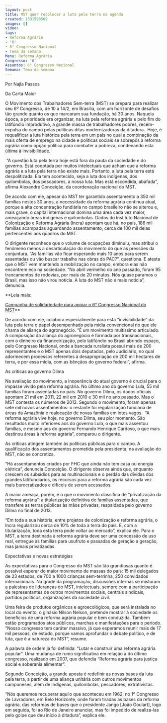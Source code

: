 ```yaml
---
layout: post
title: MST quer recolocar a luta pela terra na agenda
created: 1391598509
images: []
video: 
tags:
- Reforma Agrária
- '6'
- 6° Congresso Nacional
- Tema da semana
Menu: Reforma Agrária
Congresso: '6'
Assuntos: 6° Congresso Nacional
Semana: Tema da semana
---
```



Por Najla Passos

Da Carta Maior

O Movimento dos Trabalhadores Sem-terra (MST) se prepara para realizar seu 6º Congresso, de 10 a 14/2, em Brasília, com um horizonte de desafios tão grande quanto os que marcaram sua fundação, há 30 anos. Naquela época, a prioridade era organizar, na luta pela reforma agrária e pelo fim do latifúndio improdutivo, a grande massa de trabalhadores pobres, recém-expulsa do campo pelas políticas ditas modernizadoras da ditadura.  Hoje, é requalificar a luta histórica pela terra em um país no qual a combinação da mais oferta de emprego na cidade e políticas sociais se sobrepôs à reforma agrária como opção política para combater a pobreza, condenando esta última à invisibilidade.


 “A questão luta pela terra hoje está fora da pauta da sociedade e do governo. Está cooptada por muitos intelectuais que acham que a reforma agrária e a luta pela terra não existe mais. Portanto, a luta pela terra está despolitizada. Ela tem acontecido, seja a luta dos indígenas, dos quilombolas, dos pescadores, a nossa luta. Mas está escondida, abafada”, afirma Alexandre Conceição, da coordenação nacional do MST.


De acordo com ele, apesar do MST ter garantido assentamento a 350 mil famílias nestes 30 anos, a necessidade da reforma agrária continua atual, porque a alta concentração fundiária no campo brasileiro não se alterou e, mais grave, o capital internacional domina uma área cada vez maior, ameaçando áreas indígenas e quilombolas. Dados do Instituto Nacional de Colonização e Reforma Agrária (Incra) apontam que há, no país, 186 mil famílias acampadas aguardando assentamento, cerca de 100 mil delas pertencentes aos quadros do MST.


O dirigente reconhece que o volume de ocupações diminuiu, mas atribui o fenômeno menos a desarticulação do movimento do que as pressões da conjuntura. “As famílias vão ficar esperando mais 10 anos para serem assentadas ou vão buscar trabalho nas obras do PAC?”, questiona. E atesta que o MST vem mantendo a mobilização no campo, embora elas não encontrem eco na sociedade. “No abril vermelho do ano passado, foram 95 trancamentos de rodovias, por mais de 20 minutos. Nós quase paramos o Brasil, mas isso não virou notícia. A luta do MST não é mais notícia”, denuncia.


**Leia mais:

[Campanha de solidariedade para apoiar o 6° Congresso Nacional do MST](http://www.mst.org.br/node/15664)**

De acordo com ele, colabora especialmente para esta “invisibilidade” da luta pela terra o papel desempenhado pela mídia convencional no que ele chama de aliança do agronegócio. “É um movimento muitíssimo articulado. A composição da aliança do agronegócio é formada por transnacionais, com o dinheiro da financeirização, pelo latifúndio no Brasil abrindo espaço, pelo Congresso Nacional, onde a bancada ruralista possui mais de 200 representantes e o MST apenas dois deputados, pelo Judiciário, no qual adormecem processos referentes à desapropriação de 200 mil hectares de terra, e por essa mídia, com as bênçãos do governo federal”, afirma.


As críticas ao governo Dilma


Na avaliação do movimento, a inoperância do atual governo é crucial para o impasse vivido pela reforma agrária. No último ano do governo Lula, 55 mil famílias foram assentadas no país. No governo Dilma, os dados oficiais apontam 21 mil em 2011, 22 mil em 2010 e 30 mil no ano passado. Mas o MST contesta os números de 2013. Segundo o movimento, foram apenas sete mil novos assentamentos: o restante foi regularização fundiária de áreas da Amazônia e realocação de novas famílias em lotes vagos.  “A reforma agrária vive hoje, no governo Dilma, seu pior momento. São resultados muito inferiores aos do governo Lula, o que mais assentou famílias, e mesmo aos do governo Fernando Henrique Cardoso, o que mais destinou áreas à reforma agrária”, comparou o dirigente.


As críticas atingem também às políticas públicas para o campo. A qualificação dos assentamentos prometida pela presidenta, na avaliação do MST, não se concretiza.

“Há assentamentos criados por FHC que ainda não tem casa ou energia elétrica”, denuncia Conceição. O dirigente observa ainda que, enquanto crescem os subsídios para as multinacionais e o perdão das dívidas dos grandes latifundiários, os recursos para a reforma agrária são cada vez mais burocratizados e difíceis de serem acessados.


A maior ameaça, porém, é o que o movimento classifica de “privatização da reforma agrária”: a titularização definitiva de famílias assentadas, que transfere as terras públicas às mãos privadas, respaldada pelo governo Dilma no final de 2013.


“Em toda a sua história, entre projetos de colonização e reforma agrária, o Incra regularizou cerca de 10% de toda a terra do país. E, com a titularização, toda esta terra pode voltar ao mercado”, explica ele. Para o MST, a terra destinada à reforma agrária deve ser uma concessão de uso real, entregue às famílias para usufruto e passadas de geração a geração, mas jamais privatizadas.


Expectativas e novas estratégias


As expectativas para o Congresso do MST são tão grandiosas quanto é possível esperar do maior movimento de massas do país: 15 mil delegados de 23 estados, de 700 a 1000 crianças sem-terrinha, 250 convidados internacionais. Na grade da programação, discussões internas se misturam a palestras de lideranças do MST, intelectuais, sempre com a participação de representantes de outros movimentos sociais, centrais sindicais, partidos políticos, organizações da sociedade civil.


Uma feira de produtos orgânicos e agroecológicos, que será instalada no local do evento, o ginásio Nilson Nelson, pretende mostrar à sociedade os benefícios de uma reforma agrária popular e bem conduzida. Também estão programados atos públicos, marchas e manifestações para o período. “Nosso congresso tem caráter massivo, já que esperamos reunir mais de 17 mil pessoas, de estudo, porque vamos aprofundar o debate político, e de luta, que é a natureza do MST”, resume.


A palavra de ordem já foi definida: “Lutar e construir uma reforma agrária popular”. Uma mudança de rumo significativa em relação à do último congresso, realizado em 2007, que defendia “Reforma agrária para justiça social e soberania alimentar”.

Segundo Conceição, a grande aposta é redefinir as novas bases da luta pela terra, a partir de uma aliança unitária com outros movimentos camponeses, além de indígenas, quilombolas, pescadores, extrativistas.


“Nós queremos recuperar aquilo que aconteceu em 1962, no 1º Congresso de Lavradores, em Belo Horizonte, onde foram tiradas as bases da reforma agrária, das reformas de bases que o presidente Jango [João Goulart], logo em seguida, foi ao Rio de Janeiro anunciar, mas foi impedido de realiza-las pelo golpe que deu início à ditadura”, explica ele.
 
